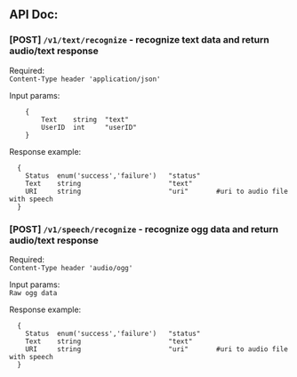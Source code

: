 ## API Doc:

### [POST] `/v1/text/recognize` - recognize text data and return audio/text response

Required: <br/>
```Content-Type header 'application/json'```

Input params:<br/>

```
    {
        Text    string  "text"
        UserID  int     "userID"
    }
```

Response example:<br/>

```
  {
    Status  enum('success','failure')   "status"
    Text    string                      "text"
    URI     string                      "uri"       #uri to audio file with speech
  }
```

### [POST] `/v1/speech/recognize` - recognize ogg data and return audio/text response

Required: <br/>
```Content-Type header 'audio/ogg'```

Input params:<br/>
```Raw ogg data```

Response example:<br/>

```
  {
    Status  enum('success','failure')   "status"
    Text    string                      "text"
    URI     string                      "uri"       #uri to audio file with speech
  }
```
